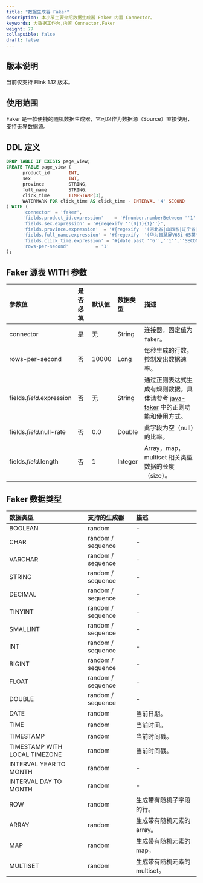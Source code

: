 ```yaml
---
title: "数据生成器 Faker"
description: 本小节主要介绍数据生成器 Faker 内置 Connector。 
keywords: 大数据工作台,内置 Connector,Faker
weight: 77
collapsible: false
draft: false
---
```




## 版本说明

当前仅支持 Flink 1.12 版本。

## 使用范围

Faker 是一款便捷的随机数据生成器，它可以作为数据源（Source）直接使用，支持无界数据源。

## DDL 定义

```sql
DROP TABLE IF EXISTS page_view;
CREATE TABLE page_view (
      product_id       INT,
      sex              INT,
      province         STRING,
      full_name        STRING,
      click_time       TIMESTAMP(3),
      WATERMARK FOR click_time AS click_time - INTERVAL '4' SECOND
) WITH (
      'connector' = 'faker',                                                              -- 必选参数,固定值为faker
      'fields.product_id.expression'    = '#{number.numberBetween ''1'',''100''}',        -- 随机生成 1-100 范围内的数据
      'fields.sex.expression' = '#{regexify ''(0|1){1}''}',                               -- 针对sex字段随机生成0、1两种值，用于后续通过性别统计
      'fields.province.expression'  = '#{regexify ''(河北省|山西省|辽宁省|吉林省|黑龙江省|江苏省|浙江省|安徽省|福建省|江西省|山东省|河南省|湖北省|湖南省|广东省|海南省|四川省|贵州省|云南省|陕西省|甘肃省|青海省|台湾省){1}''}',-- 针对province字段随机生成省份，用于后续通过省份统计
      'fields.full_name.expression' = '#{regexify ''(华为智慧屏V65i 65英寸 HEGE-560B 4K全面屏智能电视机 多方视频通话 AI升降摄像头 4GB+32GB 星际黑|Redmi 10X 4G Helio G85游戏芯 4800万超清四摄 5020mAh大电量 小孔全面屏 128GB大存储 4GB+128GB 冰雾白 游戏智能手机 小米 红米|小米10 至尊纪念版 双模5G 骁龙865 120HZ高刷新率 120倍长焦镜头 120W快充 8GB+128GB 透明版 游戏手机|小米10 至尊纪念版 双模5G 骁龙865 120HZ高刷新率 120倍长焦镜头 120W快充 12GB+256GB 陶瓷黑 游戏手机|Redmi 10X 4G Helio G85游戏芯 4800万超清四摄 5020mAh大电量 小孔全面屏 128GB大存储 4GB+128GB 冰雾白 游戏智能手机 小米 红米|华为 HUAWEI P40 麒麟990 5G SoC芯片 5000万超感知徕卡三摄 30倍数字变焦 8GB+128GB亮黑色全网通5G手机|Apple iPhone 12 (A2404) 64GB 黑色 支持移动联通电信5G 双卡双待手机|华为 HUAWEI P40 麒麟990 5G SoC芯片 5000万超感知徕卡三摄 30倍数字变焦 6GB+128GB冰霜银全网通5G手机){1}''}',                                               -- 针对full_name字段随机生成产品名，用于后续通过产品名热词拆分
      'fields.click_time.expression' = '#{date.past ''6'',''1'',''SECONDS''}',            -- 针对click_time 字段随机生成比当前时间有1-6秒的延迟的时间数据
      'rows-per-second'          = '1'                                                    -- 每秒生成1条数据
);
```

## Faker 源表 WITH 参数

| 参数值                    | 是否必填 | 默认值 | 数据类型 | 描述                                                         |
| :------------------------ | :------- | :----- | :------- | :----------------------------------------------------------- |
| connector                 | 是       | 无     | String   | 连接器，固定值为 `faker`。                                   |
| rows-per-second           | 否       | 10000  | Long     | 每秒生成的行数，控制发出数据速率。                           |
| fields.*field*.expression | 否       | 无     | String   | 通过正则表达式生成有规则数据。具体请参考 [java-faker](https://github.com/DiUS/java-faker) 中的正则功能和使用方式。 |
| fields.*field*.null-rate  | 否       | 0.0    | Double   | 此字段为空（null）的比率。                                   |
| fields.*field*.length     | 否       | 1      | Integer  | Array，map，multiset 相关类型数据的长度（size）。            |

## Faker 数据类型

| 数据类型                      | 支持的生成器      | 描述                          |
| :---------------------------- | :---------------- | :---------------------------- |
| BOOLEAN                       | random            |-                               |
| CHAR                          | random / sequence |-                               |
| VARCHAR                       | random / sequence |-                               |
| STRING                        | random / sequence |-                               |
| DECIMAL                       | random / sequence |-                               |
| TINYINT                       | random / sequence |-                               |
| SMALLINT                      | random / sequence |-                               |
| INT                           | random / sequence |-                               |
| BIGINT                        | random / sequence |-                               |
| FLOAT                         | random / sequence |-                               |
| DOUBLE                        | random / sequence |-                               |
| DATE                          | random            | 当前日期。                    |
| TIME                          | random            | 当前时间。                    |
| TIMESTAMP                     | random            | 当前时间戳。                  |
| TIMESTAMP WITH LOCAL TIMEZONE | random            | 当前时间戳。                  |
| INTERVAL YEAR TO MONTH        | random            |-                               |
| INTERVAL DAY TO MONTH         | random            |-                               |
| ROW                           | random            | 生成带有随机子字段的行。      |
| ARRAY                         | random            | 生成带有随机元素的 array。    |
| MAP                           | random            | 生成带有随机元素的 map。      |
| MULTISET                      | random            | 生成带有随机元素的 multiset。 |

